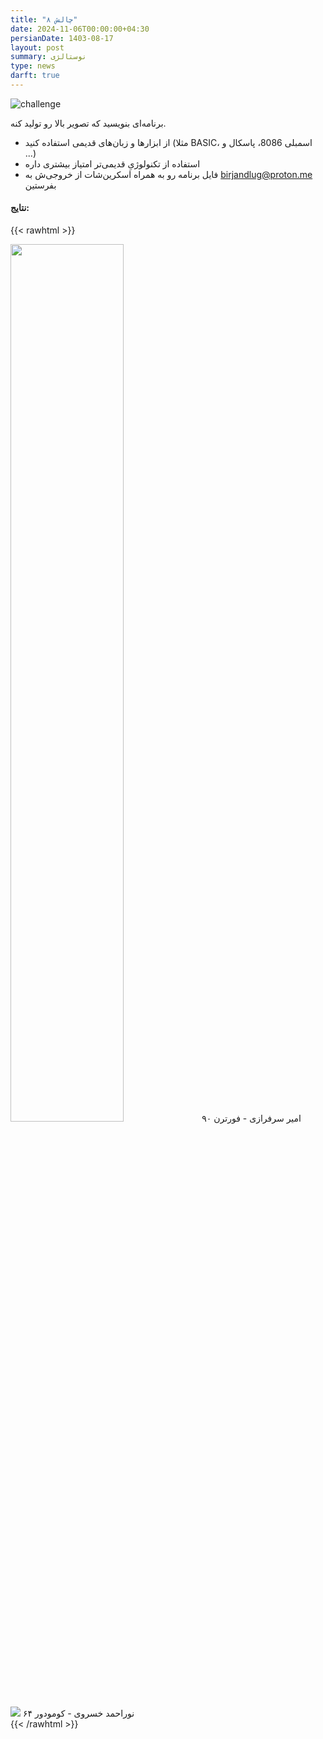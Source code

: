 ```yaml
---
title: "چالش ۸"
date: 2024-11-06T00:00:00+04:30
persianDate: 1403-08-17
layout: post
summary: نوستالژی
type: news
darft: true
---
```


![challenge](/challenge/8/thumbnail.png)

برنامه‌ای بنویسید که تصویر بالا رو تولید کنه.

- از ابزارها و زبان‌های قدیمی استفاده کنید (مثلا BASIC، اسمبلی 8086، پاسکال و ...)
- استفاده از تکنولوژیِ قدیمی‌تر امتیاز بیشتری داره
- فایل برنامه رو به همراه اسکرین‌شات از خروجی‌ش به birjandlug@proton.me بفرستین

#### نتایج:

{{< rawhtml >}}
<div class="gallery">
	<div class="gallery-column">
		<img style="height: 60%;" src="/challenge/8/amir_sarfarazi.png"></img>
		امیر سرفرازی - فورترن ۹۰
	</div>
	<div class="gallery-column">
		<img src="/challenge/8/nourahmad_khosravi.png"></img>
		نوراحمد خسروی - کومودور ۶۴
	</div>
</div>
{{< /rawhtml >}}
